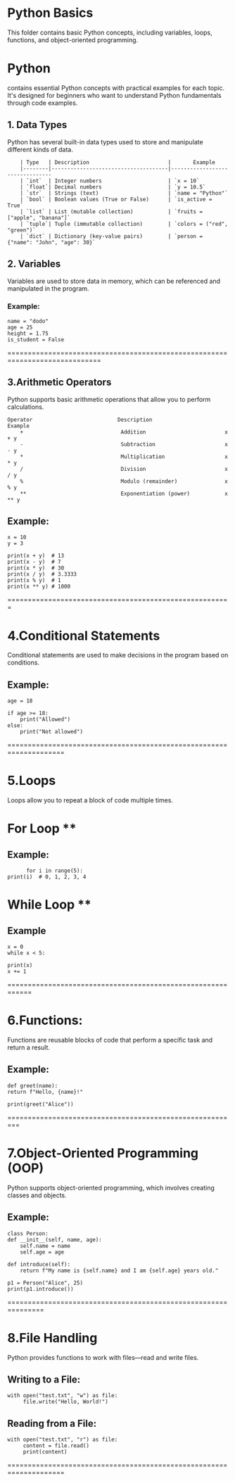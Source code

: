 
# Python Basics  
This folder contains basic Python concepts, including variables, loops, functions, and object-oriented programming.

# Python 

 contains essential Python concepts with practical examples for each topic. It's designed for beginners who want to understand Python fundamentals through code examples.

## 1. Data Types
Python has several built-in data types used to store and manipulate different kinds of data.

        | Type   | Description                         |       Example                        
        |--------|-------------------------------------|--------------------------------
        | `int`  | Integer numbers                     | `x = 10`                       
        | `float`| Decimal numbers                     | `y = 10.5`                     
        | `str`  | Strings (text)                      | `name = "Python"`              
        | `bool` | Boolean values (True or False)      | `is_active = True`             
        | `list` | List (mutable collection)           | `fruits = ["apple", "banana"]` 
        | `tuple`| Tuple (immutable collection)        | `colors = ("red", "green")`    
        | `dict` | Dictionary (key-value pairs)        | `person = {"name": "John", "age": 30}`

## 2. Variables
 Variables are used to store data in memory, which can be referenced and manipulated in the program.

### Example:

    name = "dodo"
    age = 25
    height = 1.75
    is_student = False
=============================================================================
## 3.Arithmetic Operators
 Python supports basic arithmetic operations that allow you to perform calculations.


    Operator                  	       Description	                    Example
        +	                            Addition	                     x + y
        -	                            Subtraction	                     x - y
        *	                            Multiplication                   x * y
        /	                            Division	                     x / y
        %	                            Modulo (remainder)	             x % y
        **	                            Exponentiation (power) 	         x ** y

 ## Example:
    x = 10
    y = 3

    print(x + y)  # 13
    print(x - y)  # 7   
    print(x * y)  # 30
    print(x / y)  # 3.3333
    print(x % y)  # 1
    print(x ** y) # 1000
=======================================================
 # 4.Conditional Statements
  Conditional statements are used to make decisions in the program based on conditions.   
       
 ## Example:
    age = 18

    if age >= 18:
        print("Allowed")
    else:
        print("Not allowed")
     
====================================================================

# 5.Loops
 Loops allow you to repeat a block of code multiple times.

  # For Loop ** 
## Example:

          for i in range(5):
    print(i)  # 0, 1, 2, 3, 4
        
 # While Loop **
## Example
    x = 0
    while x < 5:

    print(x)
    x += 1
    
============================================================
# 6.Functions:
 Functions are reusable blocks of code that perform a specific task and return a result.

## Example:
    def greet(name):
    return f"Hello, {name}!"

    print(greet("Alice"))
 
=========================================================

 # 7.Object-Oriented Programming (OOP)
 Python supports object-oriented programming, which involves creating classes and objects.

## Example:
    class Person:
    def __init__(self, name, age):
        self.name = name
        self.age = age

    def introduce(self):
        return f"My name is {self.name} and I am {self.age} years old."

    p1 = Person("Alice", 25)
    print(p1.introduce())
===============================================================
 # 8.File Handling
 Python provides functions to work with files—read and write files.

 ## Writing to a File:
    with open("test.txt", "w") as file:
         file.write("Hello, World!")
         
         
 ## Reading from a File:
    with open("test.txt", "r") as file:
         content = file.read()
         print(content)
      
====================================================================


